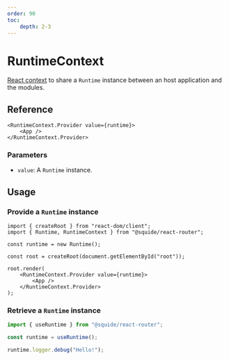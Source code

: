 ```yaml
---
order: 90
toc:
    depth: 2-3
---
```


# RuntimeContext

[React context](https://react.dev/reference/react/createContext) to share a `Runtime` instance between an host application and the modules.

## Reference

```tsx
<RuntimeContext.Provider value={runtime}>
    <App />
</RuntimeContext.Provider>
```

### Parameters

- `value`: A `Runtime` instance.

## Usage

### Provide a `Runtime` instance

```tsx !#9-11
import { createRoot } from "react-dom/client";
import { Runtime, RuntimeContext } from "@squide/react-router";

const runtime = new Runtime();

const root = createRoot(document.getElementById("root"));

root.render(
    <RuntimeContext.Provider value={runtime}>
        <App />
    </RuntimeContext.Provider>
);
```

### Retrieve a `Runtime` instance

```ts !#3
import { useRuntime } from "@squide/react-router";

const runtime = useRuntime();

runtime.logger.debug("Hello!");
```



